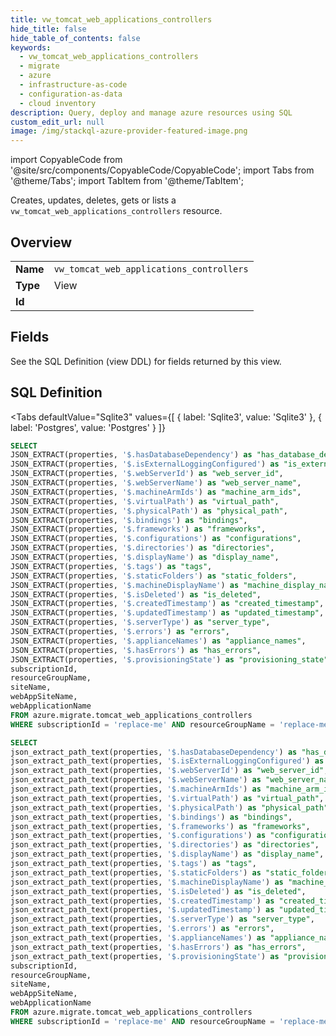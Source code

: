 ```yaml
--- 
title: vw_tomcat_web_applications_controllers
hide_title: false
hide_table_of_contents: false
keywords:
  - vw_tomcat_web_applications_controllers
  - migrate
  - azure
  - infrastructure-as-code
  - configuration-as-data
  - cloud inventory
description: Query, deploy and manage azure resources using SQL
custom_edit_url: null
image: /img/stackql-azure-provider-featured-image.png
---
```


import CopyableCode from '@site/src/components/CopyableCode/CopyableCode';
import Tabs from '@theme/Tabs';
import TabItem from '@theme/TabItem';

Creates, updates, deletes, gets or lists a <code>vw_tomcat_web_applications_controllers</code> resource.

## Overview
<table><tbody>
<tr><td><b>Name</b></td><td><code>vw_tomcat_web_applications_controllers</code></td></tr>
<tr><td><b>Type</b></td><td>View</td></tr>
<tr><td><b>Id</b></td><td><CopyableCode code="azure.migrate.vw_tomcat_web_applications_controllers" /></td></tr>
</tbody></table>

## Fields

See the SQL Definition (view DDL) for fields returned by this view.

## SQL Definition

<Tabs
defaultValue="Sqlite3"
values={[
{ label: 'Sqlite3', value: 'Sqlite3' },
{ label: 'Postgres', value: 'Postgres' }
]}
>
<TabItem value="Sqlite3">

```sql
SELECT
JSON_EXTRACT(properties, '$.hasDatabaseDependency') as "has_database_dependency",
JSON_EXTRACT(properties, '$.isExternalLoggingConfigured') as "is_external_logging_configured",
JSON_EXTRACT(properties, '$.webServerId') as "web_server_id",
JSON_EXTRACT(properties, '$.webServerName') as "web_server_name",
JSON_EXTRACT(properties, '$.machineArmIds') as "machine_arm_ids",
JSON_EXTRACT(properties, '$.virtualPath') as "virtual_path",
JSON_EXTRACT(properties, '$.physicalPath') as "physical_path",
JSON_EXTRACT(properties, '$.bindings') as "bindings",
JSON_EXTRACT(properties, '$.frameworks') as "frameworks",
JSON_EXTRACT(properties, '$.configurations') as "configurations",
JSON_EXTRACT(properties, '$.directories') as "directories",
JSON_EXTRACT(properties, '$.displayName') as "display_name",
JSON_EXTRACT(properties, '$.tags') as "tags",
JSON_EXTRACT(properties, '$.staticFolders') as "static_folders",
JSON_EXTRACT(properties, '$.machineDisplayName') as "machine_display_name",
JSON_EXTRACT(properties, '$.isDeleted') as "is_deleted",
JSON_EXTRACT(properties, '$.createdTimestamp') as "created_timestamp",
JSON_EXTRACT(properties, '$.updatedTimestamp') as "updated_timestamp",
JSON_EXTRACT(properties, '$.serverType') as "server_type",
JSON_EXTRACT(properties, '$.errors') as "errors",
JSON_EXTRACT(properties, '$.applianceNames') as "appliance_names",
JSON_EXTRACT(properties, '$.hasErrors') as "has_errors",
JSON_EXTRACT(properties, '$.provisioningState') as "provisioning_state",
subscriptionId,
resourceGroupName,
siteName,
webAppSiteName,
webApplicationName
FROM azure.migrate.tomcat_web_applications_controllers
WHERE subscriptionId = 'replace-me' AND resourceGroupName = 'replace-me' AND siteName = 'replace-me' AND webAppSiteName = 'replace-me';
```

</TabItem>
<TabItem value="Postgres">

```sql
SELECT
json_extract_path_text(properties, '$.hasDatabaseDependency') as "has_database_dependency",
json_extract_path_text(properties, '$.isExternalLoggingConfigured') as "is_external_logging_configured",
json_extract_path_text(properties, '$.webServerId') as "web_server_id",
json_extract_path_text(properties, '$.webServerName') as "web_server_name",
json_extract_path_text(properties, '$.machineArmIds') as "machine_arm_ids",
json_extract_path_text(properties, '$.virtualPath') as "virtual_path",
json_extract_path_text(properties, '$.physicalPath') as "physical_path",
json_extract_path_text(properties, '$.bindings') as "bindings",
json_extract_path_text(properties, '$.frameworks') as "frameworks",
json_extract_path_text(properties, '$.configurations') as "configurations",
json_extract_path_text(properties, '$.directories') as "directories",
json_extract_path_text(properties, '$.displayName') as "display_name",
json_extract_path_text(properties, '$.tags') as "tags",
json_extract_path_text(properties, '$.staticFolders') as "static_folders",
json_extract_path_text(properties, '$.machineDisplayName') as "machine_display_name",
json_extract_path_text(properties, '$.isDeleted') as "is_deleted",
json_extract_path_text(properties, '$.createdTimestamp') as "created_timestamp",
json_extract_path_text(properties, '$.updatedTimestamp') as "updated_timestamp",
json_extract_path_text(properties, '$.serverType') as "server_type",
json_extract_path_text(properties, '$.errors') as "errors",
json_extract_path_text(properties, '$.applianceNames') as "appliance_names",
json_extract_path_text(properties, '$.hasErrors') as "has_errors",
json_extract_path_text(properties, '$.provisioningState') as "provisioning_state",
subscriptionId,
resourceGroupName,
siteName,
webAppSiteName,
webApplicationName
FROM azure.migrate.tomcat_web_applications_controllers
WHERE subscriptionId = 'replace-me' AND resourceGroupName = 'replace-me' AND siteName = 'replace-me' AND webAppSiteName = 'replace-me';
```

</TabItem>
</Tabs>
